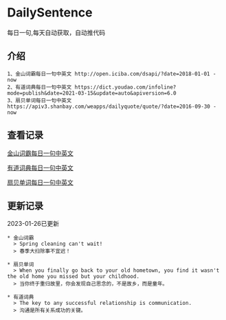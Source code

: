 # DailySentence

每日一句,每天自动获取，自动推代码

## 介绍

```
1、金山词霸每日一句中英文 http://open.iciba.com/dsapi/?date=2018-01-01 - now
2、有道词典每日一句中英文 https://dict.youdao.com/infoline?mode=publish&date=2021-03-15&update=auto&apiversion=6.0
3、扇贝单词每日一句中英文 https://apiv3.shanbay.com/weapps/dailyquote/quote/?date=2016-09-30 - now
```

## 查看记录

[金山词霸每日一句中英文](./data/iciba/)

[有道词典每日一句中英文](./data/youdao/)

[扇贝单词每日一句中英文](./data/shanbay/)

## 更新记录
2023-01-26已更新 
```
* 金山词霸
  > Spring cleaning can't wait!
  > 春季大扫除事不宜迟！

* 扇贝单词
  > When you finally go back to your old hometown, you find it wasn't the old home you missed but your childhood.
  > 当你终于重归故里，你会发现自己思念的，不是故乡，而是童年。

* 有道词典
  > The key to any successful relationship is communication.
  > 沟通是所有关系成功的关键。

```
